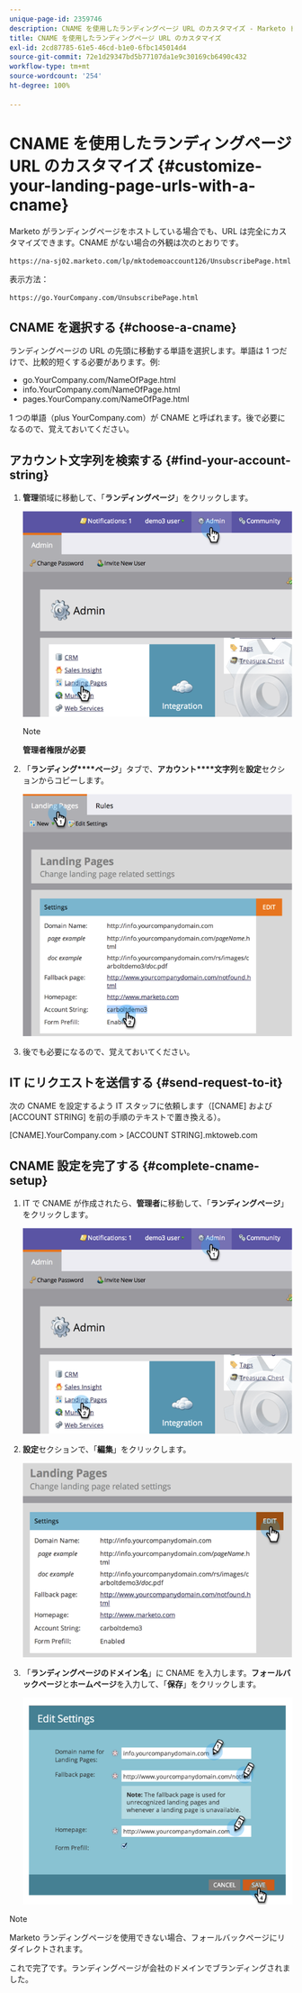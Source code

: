 ```yaml
---
unique-page-id: 2359746
description: CNAME を使用したランディングページ URL のカスタマイズ - Marketo ドキュメント - 製品ドキュメント
title: CNAME を使用したランディングページ URL のカスタマイズ
exl-id: 2cd87785-61e5-46cd-b1e0-6fbc145014d4
source-git-commit: 72e1d29347bd5b77107da1e9c30169cb6490c432
workflow-type: tm+mt
source-wordcount: '254'
ht-degree: 100%

---
```


# CNAME を使用したランディングページ URL のカスタマイズ {#customize-your-landing-page-urls-with-a-cname}

Marketo がランディングページをホストしている場合でも、URL は完全にカスタマイズできます。CNAME がない場合の外観は次のとおりです。

`https://na-sj02.marketo.com/lp/mktodemoaccount126/UnsubscribePage.html`

表示方法：

`https://go.YourCompany.com/UnsubscribePage.html`

## CNAME を選択する {#choose-a-cname}

ランディングページの URL の先頭に移動する単語を選択します。単語は 1 つだけで、比較的短くする必要があります。例:

* go.YourCompany.com/NameOfPage.html
* info.YourCompany.com/NameOfPage.html
* pages.YourCompany.com/NameOfPage.html

1 つの単語（plus YourCompany.com）が CNAME と呼ばれます。後で必要になるので、覚えておいてください。

## アカウント文字列を検索する {#find-your-account-string}

1. **管理**&#x200B;領域に移動して、「**ランディングページ**」をクリックします。

   ![](assets/image2014-9-18-16-3a2-3a45.png)

   >[!NOTE]
   >
   >**管理者権限が必要**

1. 「**ランディング****ページ**」タブで、**アカウント****文字列**&#x200B;を&#x200B;**設定**&#x200B;セクションからコピーします。

   ![](assets/image2014-9-18-16-3a44-3a12.png)

1. 後でも必要になるので、覚えておいてください。

## IT にリクエストを送信する {#send-request-to-it}

次の CNAME を設定するよう IT スタッフに依頼します（[CNAME] および [ACCOUNT STRING] を前の手順のテキストで置き換える）。

[CNAME].YourCompany.com > [ACCOUNT STRING].mktoweb.com

## CNAME 設定を完了する {#complete-cname-setup}

1. IT で CNAME が作成されたら、**管理者**&#x200B;に移動して、「**ランディングページ**」をクリックします。

   ![](assets/image2014-9-18-17-3a15-3a11.png)

1. **設定**&#x200B;セクションで、「**編集**」をクリックします。

   ![](assets/image2014-9-18-17-3a15-3a18.png)

1. 「**ランディングページのドメイン名**」に CNAME を入力します。**フォールバックページ**&#x200B;と&#x200B;**ホームページ**&#x200B;を入力して、「**保存**」をクリックします。

   ![](assets/image2014-9-18-17-3a15-3a25.png)

>[!NOTE]
>
>Marketo ランディングページを使用できない場合、フォールバックページにリダイレクトされます。

これで完了です。ランディングページが会社のドメインでブランディングされました。
